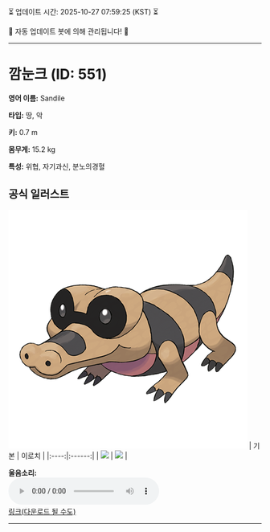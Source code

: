 
⏳ 업데이트 시간: 2025-10-27 07:59:25 (KST) ⏳

🤖 자동 업데이트 봇에 의해 관리됩니다! 🤖

---

# 깜눈크 (ID: 551)
**영어 이름:** Sandile

**타입:** 땅, 악

**키:** 0.7 m

**몸무게:** 15.2 kg

**특성:** 위협, 자기과신, 분노의경혈

## 공식 일러스트
![](https://raw.githubusercontent.com/PokeAPI/sprites/master/sprites/pokemon/other/official-artwork/551.png)
| 기본 | 이로치 |
|:----:|:------:|
| <img src="http://play.pokemonshowdown.com/sprites/ani/sandile.gif" width="200"> | <img src="http://play.pokemonshowdown.com/sprites/ani-shiny/sandile.gif" width="200"> |

**울음소리:**<br><audio controls src="https://raw.githubusercontent.com/PokeAPI/cries/main/cries/pokemon/latest/551.ogg"></audio><br> [링크(다운로드 될 수도)](https://raw.githubusercontent.com/PokeAPI/cries/main/cries/pokemon/latest/551.ogg)


---
